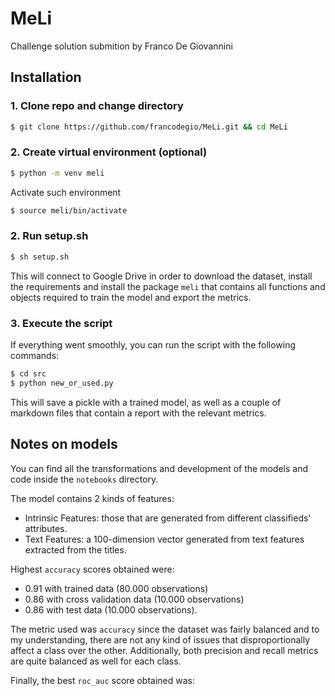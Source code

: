# MeLi

Challenge solution submition by Franco De Giovannini

## Installation
### 1. Clone repo and change directory

```bash
$ git clone https://github.com/francodegio/MeLi.git && cd MeLi
```

### 2. Create virtual environment (optional)
```bash
$ python -m venv meli
```
Activate such environment
```bash
$ source meli/bin/activate
```

### 2. Run setup.sh
```bash
$ sh setup.sh
```
This will connect to Google Drive in order to download the dataset,
install the requirements and install the package `meli` that contains
all functions and objects required to train the model and export the metrics.

### 3. Execute the script
If everything went smoothly, you can run the script with the following commands:
```bash
$ cd src
$ python new_or_used.py
```
This will save a pickle with a trained model, as well as a couple of markdown files
that contain a report with the relevant metrics.

## Notes on models
You can find all the transformations and development of the models and code
inside the `notebooks` directory.

The model contains 2 kinds of features:
- Intrinsic Features: those that are generated from different classifieds' attributes.
- Text Features: a 100-dimension vector generated from text features extracted from
the titles.

Highest `accuracy` scores obtained were:
- 0.91 with trained data (80.000 observations)
- 0.86 with cross validation data (10.000 observations)
- 0.86 with test data (10.000 observations).

The metric used was `accuracy` since the dataset was fairly balanced and to my understanding,
there are not any kind of issues that disproportionally affect a class over the other.
Additionally, both precision and recall metrics are quite balanced as well for each class.

Finally, the best `roc_auc` score obtained was: